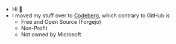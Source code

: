 - Hi 👋
- I moved my stuff over to [Codeberg](https://codeberg.org/quantenzitrone), which contrary to GitHub is
    - Free and Open Source (Forgejo)
    - Non-Profit
    - Not owned by Microsoft
